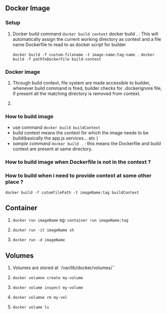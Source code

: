 ## Docker Image 

### Setup 
1) Docker build command 
    `docker build context`
    docker build . : This will automatically assign the current working directory as context and a file name Dockerfile to read to as docker script for builder

    `docker build -f custom-filename -t image-name:tag-name .`
    `docker build -f pathToDockerFile build-context`

### Docker image 
1) Through build context, file system are made accessible to builder, whenever build command is fired, builder checks for .dockerignore file, if present all the matching directory is removed from context. 

2) 

### How to build image 
- use command `docker build buildContext`
- build context means the context for which the image needs to be build(basically the app.js services... etc )
- *sample command* `docker build .` : this means the Dockerfile and build context are present at same directory. 



### How to build image when Dockerfile is not in the context ?
### How to build when i need to provide context at some other place ?

`docker build -f cutomfilePath -t imageName:tag buildContext`


## Container 
1) `docker run imageName`
    eg: ``container run imageName:tag``

2) `docker run -it imageName sh`

3) `docker run -d imageName`


## Volumes 
1) Volumes are stored at `/var/lib/docker/volumes/``

2) `docker volumne create my-volume`

3) `docker volume inspect my-volume`

4) `docker volumne rm my-vol`

5) `docker volume ls `